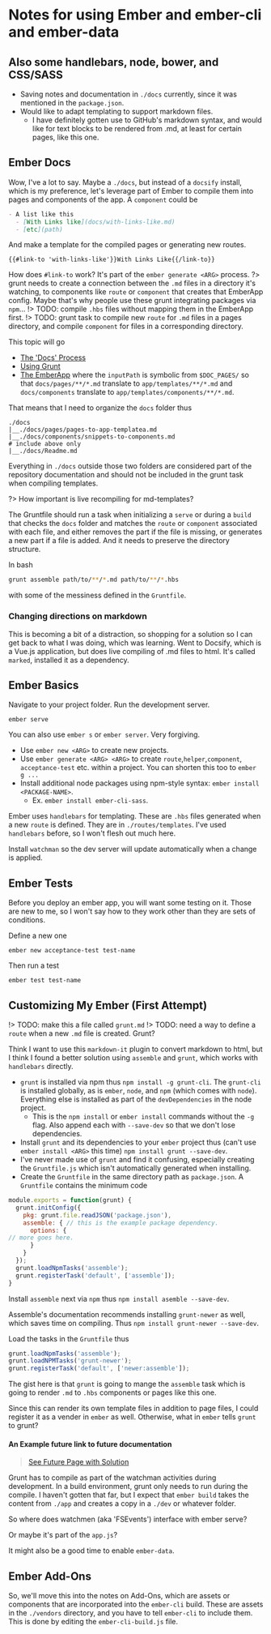 # Notes for using Ember and ember-cli and ember-data
## Also some handlebars, node, bower, and CSS/SASS

- Saving notes and documentation in `./docs` currently, since it was mentioned in the `package.json`.
- Would like to adapt templating to support markdown files.
  - I have definitely gotten use to GitHub's markdown syntax, and would like for text blocks to be rendered from .md, at least for certain pages, like this one.

## Ember Docs
Wow, I've a lot to say. Maybe a `./docs`, but instead of a `docsify` install, which is my preference, let's leverage part of Ember to compile them into pages and components of the app. A `component` could be
``` markdown
- A list like this
  - [With Links like](docs/with-links-like.md)
  - [etc](path)
```
And make a template for the compiled pages or generating new routes.
```
{{#link-to 'with-links-like'}}With Links Like{{/link-to}}  
```
How does `#link-to` work? It's part of the `ember generate <ARG>` process.
?> grunt needs to create a connection between the `.md` files in a directory it's watching, to components like `route` or `component` that creates that EmberApp config. Maybe that's why people use these grunt integrating packages via `npm`...
!> TODO: compile `.hbs` files without mapping them in the EmberApp first.
!> TODO: grunt task to compile new `route` for `.md` files in a pages directory, and compile `component` for files in a corresponding directory.

This topic will go
- [The 'Docs' Process](docs/pages/docs/documenting-ember.md)
- [Using Grunt](docs/pages/docs/grunt.md)
- [The EmberApp](docs/pages/docs/emberapp.md)
where the `inputPath` is symbolic from `$DOC_PAGES/` so that `docs/pages/**/*.md` translate to `app/templates/**/*.md` and `docs/components` translate to `app/templates/components/**/*.md`.

That means that I need to organize the `docs` folder thus
```
./docs
|__./docs/pages/pages-to-app-templatea.md
|__./docs/components/snippets-to-components.md
# include above only
|__./docs/Readme.md
```
Everything in `./docs` outside those two folders are considered part of the repository documentation and should not be included in the grunt task when compiling templates.

?> How important is live recompiling for md-templates?

The Gruntfile should run a task when initializing a `serve` or during a `build` that checks the `docs` folder and matches the `route` or `component` associated with each file, and either removes the part if the file is missing, or generates a new part if a file is added. And it needs to preserve the directory structure.

In bash
``` bash
grunt assemble path/to/**/*.md path/to/**/*.hbs
```
with some of the messiness defined in the `Gruntfile`.

### Changing directions on markdown
This is becoming a bit of a distraction, so shopping for a solution so I can get back to what I was doing, which was learning. Went to Docsify, which is a Vue.js application, but does live compiling of .md files to html. It's called `marked`, installed it as a dependency.

## Ember Basics

Navigate to your project folder. Run the development server.
```
ember serve
```
You can also use `ember s` or `ember server`. Very forgiving.

- Use `ember new <ARG>` to create new projects.
- Use `ember generate <ARG> <ARG>` to create `route`,`helper`,`component`, `acceptance-test` etc. within a project. You can shorten this too to `ember g ...`
- Install additional node packages using npm-style syntax: `ember install <PACKAGE-NAME>`.
  - Ex. `ember install ember-cli-sass`.

Ember uses `handlebars` for templating. These are `.hbs` files generated when a new `route` is defined. They are in `./routes/templates`. I've used  `handlebars` before, so I won't flesh out much here.

Install `watchman` so the dev server will update automatically when a change is applied.

## Ember Tests
Before you deploy an ember app, you will want some testing on it. Those are new to me, so I won't say how to they work other than they are sets of conditions.

Define a new one
```
ember new acceptance-test test-name
```

Then run a test
```
ember test test-name
```

## Customizing My Ember (First Attempt)
!> TODO: make this a file called `grunt.md`
!> TODO: need a way to define a `route` when a new `.md` file is created. Grunt?

Think I want to use this `markdown-it` plugin to convert markdown to html, but I think I found a better solution using `assemble` and `grunt`, which works with `handlebars` directly.

- `grunt` is installed via npm thus `npm install -g grunt-cli`. The `grunt-cli` is installed globally, as is `ember`, `node`, and `npm` (which comes with `node`). Everything else is installed as part of the `devDependencies` in the node project.
  - This is the `npm install` or `ember install` commands without the `-g` flag. Also append each with `--save-dev` so that we don't lose dependencies.
- Install `grunt` and its dependencies to your `ember` project thus (can't use `ember install <ARG>` this time) `npm install grunt --save-dev`.
- I've never made use of `grunt` and find it confusing, especially creating the `Gruntfile.js` which isn't automatically generated when installing.
- Create the `Gruntfile` in the same directory path as `package.json`. A `Gruntfile` contains the minimum code
``` js
module.exports = function(grunt) {
  grunt.initConfig({
    pkg: grunt.file.readJSON('package.json'),
    assemble: { // this is the example package dependency.
      options: {
// more goes here.
      }
    }
  });
  grunt.loadNpmTasks('assemble');
  grunt.registerTask('default', ['assemble']);
}
```
Install `assemble` next via `npm` thus `npm install asemble --save-dev`.

Assemble's documentation recommends installing `grunt-newer` as well, which saves time on compiling. Thus `npm install grunt-newer --save-dev`.

Load the tasks in the `Gruntfile` thus
``` js
grunt.loadNpmTasks('assemble');
grunt.loadNPMTasks('grunt-newer');
grunt.registerTask('default', ['newer:assemble']);
```

The gist here is that `grunt` is going to mange the `assemble` task which is going to render `.md` to `.hbs` components or pages like this one.

Since this can render its own template files in addition to page files, I could register it as a vender in `ember` as well. Otherwise, what in `ember` tells `grunt` to grunt?

#### An Example future link to future documentation
> [See Future Page with Solution](docs/solution.md)

Grunt has to compile as part of the watchman activities during development. In a build environment, grunt only needs to run during the compile. I haven't gotten that far, but I expect that `ember build` takes the content from `./app` and creates a copy in a `./dev` or whatever folder.

So where does watchmen (aka 'FSEvents') interface with ember serve?

Or maybe it's part of the `app.js`?

It might also be a good time to enable `ember-data`.

## Ember Add-Ons
So, we'll move this into the notes on Add-Ons, which are assets or components that are incorporated into the `ember-cli` build. These are assets in the `./vendors` directory, and you have to tell `ember-cli` to include them. This is done by editing the `ember-cli-build.js` file.
